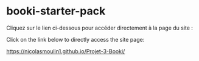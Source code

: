 # booki-starter-pack

Cliquez sur le lien ci-dessous pour accéder directement à la page du site :

Click on the link below to directly access the site page:

https://nicolasmoulin1.github.io/Projet-3-Booki/

